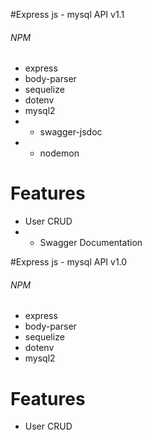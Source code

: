 #Express js -  mysql API v1.1

###### NPM
-   express
-   body-parser
-   sequelize
-   dotenv
-   mysql2
- + swagger-jsdoc
- + nodemon

#   Features
-   User CRUD
- + Swagger Documentation

#Express js -  mysql API v1.0
###### NPM
- express
- body-parser
- sequelize
- dotenv
- mysql2

# Features
- User CRUD
